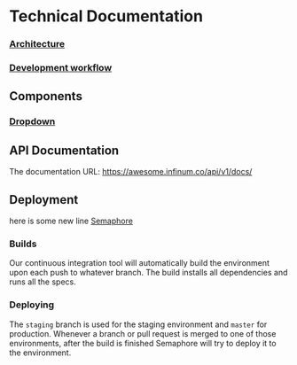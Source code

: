 # Technical Documentation

<!-- Main themes -->
### [Architecture](architecture/README.md)
### [Development workflow](development_workflow.md)

<!-- mostly helpers and stimulus controllers -->
## Components
### [Dropdown](components/dropdown.md)

## API Documentation

The documentation URL: https://awesome.infinum.co/api/v1/docs/

## Deployment
here is some new line
[Semaphore](https://semaphoreci.com/rails-awesome)

### Builds
Our continuous integration tool will automatically build the environment upon each push to whatever branch.
The build installs all dependencies and runs all the specs.

### Deploying
The `staging` branch is used for the staging environment and `master` for production.
Whenever a branch or pull request is merged to one of those environments, after the build is finished Semaphore will try to deploy it to the environment.
